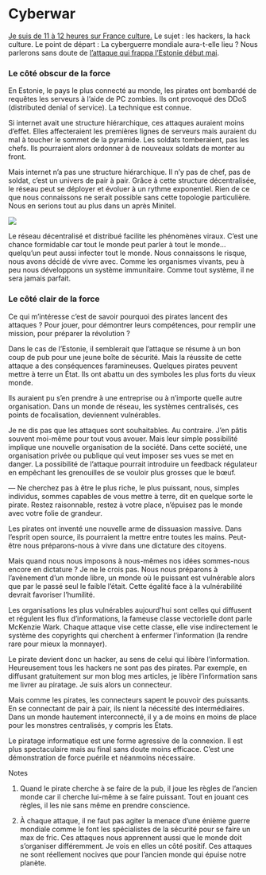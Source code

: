# Cyberwar

[Je suis de 11 à 12 heures sur France culture.](http://www.radiofrance.fr/chaines/france-culture2/emissions/place_toile/fiche.php?diffusion_id=56993&pg=avenir) Le sujet : les hackers, la hack culture. Le point de départ : La cyberguerre mondiale aura-t-elle lieu ? Nous parlerons sans doute de [l’attaque qui frappa l’Estonie début mai](http://www.wired.com/politics/security/magazine/15-09/ff_estonia).

### Le côté obscur de la force

En Estonie, le pays le plus connecté au monde, les pirates ont bombardé de requêtes les serveurs à l’aide de PC zombies. Ils ont provoqué des DDoS (distributed denial of service). La technique est connue.

Si internet avait une structure hiérarchique, ces attaques auraient moins d’effet. Elles affecteraient les premières lignes de serveurs mais auraient du mal à toucher le sommet de la pyramide. Les soldats tomberaient, pas les chefs. Ils pourraient alors ordonner à de nouveaux soldats de monter au front.

Mais internet n’a pas une structure hiérarchique. Il n’y pas de chef, pas de soldat, c’est un univers de pair à pair. Grâce à cette structure décentralisée, le réseau peut se déployer et évoluer à un rythme exponentiel. Rien de ce que nous connaissons ne serait possible sans cette topologie particulière. Nous en serions tout au plus dans un après Minitel.

![](https://tcrouzet.com/images_tc/2007/11/cyberwar.gif)

Le réseau décentralisé et distribué facilite les phénomènes viraux. C’est une chance formidable car tout le monde peut parler à tout le monde… quelqu’un peut aussi infecter tout le monde. Nous connaissons le risque, nous avons décidé de vivre avec. Comme les organismes vivants, peu à peu nous développons un système immunitaire. Comme tout système, il ne sera jamais parfait.

### Le côté clair de la force

Ce qui m’intéresse c’est de savoir pourquoi des pirates lancent des attaques ? Pour jouer, pour démontrer leurs compétences, pour remplir une mission, pour préparer la révolution ?

Dans le cas de l’Estonie, il semblerait que l’attaque se résume à un bon coup de pub pour une jeune boîte de sécurité. Mais la réussite de cette attaque a des conséquences faramineuses. Quelques pirates peuvent mettre à terre un État. Ils ont abattu un des symboles les plus forts du vieux monde.

Ils auraient pu s’en prendre à une entreprise ou à n’importe quelle autre organisation. Dans un monde de réseau, les systèmes centralisés, ces points de focalisation, deviennent vulnérables.

Je ne dis pas que les attaques sont souhaitables. Au contraire. J’en pâtis souvent moi-même pour tout vous avouer. Mais leur simple possibilité implique une nouvelle organisation de la société. Dans cette société, une organisation privée ou publique qui veut imposer ses vues se met en danger. La possibilité de l’attaque pourrait introduire un feedback régulateur en empêchant les grenouilles de se vouloir plus grosses que le bœuf.

— Ne cherchez pas à être le plus riche, le plus puissant, nous, simples individus, sommes capables de vous mettre à terre, dit en quelque sorte le pirate. Restez raisonnable, restez à votre place, n’épuisez pas le monde avec votre folie de grandeur.

Les pirates ont inventé une nouvelle arme de dissuasion massive. Dans l’esprit open source, ils pourraient la mettre entre toutes les mains. Peut-être nous préparons-nous à vivre dans une dictature des citoyens.

Mais quand nous nous imposons à nous-mêmes nos idées sommes-nous encore en dictature ? Je ne le crois pas. Nous nous préparons à l’avènement d’un monde libre, un monde où le puissant est vulnérable alors que par le passé seul le faible l’était. Cette égalité face à la vulnérabilité devrait favoriser l’humilité.

Les organisations les plus vulnérables aujourd’hui sont celles qui diffusent et régulent les flux d’informations, la fameuse classe vectorielle dont parle McKenzie Wark. Chaque attaque vise cette classe, elle vise indirectement le système des copyrights qui cherchent à enfermer l’information (la rendre rare pour mieux la monnayer).

Le pirate devient donc un hacker, au sens de celui qui libère l’information. Heureusement tous les hackers ne sont pas des pirates. Par exemple, en diffusant gratuitement sur mon blog mes articles, je libère l’information sans me livrer au piratage. Je suis alors un connecteur.

Mais comme les pirates, les connecteurs sapent le pouvoir des puissants. En se connectant de pair à pair, ils nient la nécessité des intermédiaires. Dans un monde hautement interconnecté, il y a de moins en moins de place pour les monstres centralisés, y compris les États.

Le piratage informatique est une forme agressive de la connexion. Il est plus spectaculaire mais au final sans doute moins efficace. C’est une démonstration de force puérile et néanmoins nécessaire.

Notes

1. Quand le pirate cherche à se faire de la pub, il joue les règles de l’ancien monde car il cherche lui-même à se faire puissant. Tout en jouant ces règles, il les nie sans même en prendre conscience.

2. À chaque attaque, il ne faut pas agiter la menace d’une énième guerre mondiale comme le font les spécialistes de la sécurité pour se faire un max de fric. Ces attaques nous apprennent aussi que le monde doit s’organiser différemment. Je vois en elles un côté positif. Ces attaques ne sont réellement nocives que pour l’ancien monde qui épuise notre planète.